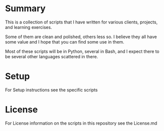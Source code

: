 # Summary
This is a collection of scripts that I have written for various clients, projects, and learning exercises.

Some of them are clean and polished, others less so. I believe they all have some value and I hope that you can find some use in them.

Most of these scripts will be in Python, several in Bash, and I expect there to be several other languages scattered in there.

# Setup

For Setup instructions see the specific scripts

# License
For License information on the scripts in this repository see the License.md

